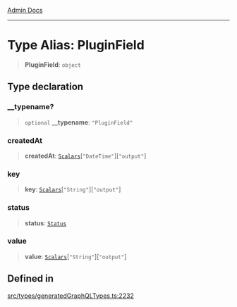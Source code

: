 [Admin Docs](/)

***

# Type Alias: PluginField

> **PluginField**: `object`

## Type declaration

### \_\_typename?

> `optional` **\_\_typename**: `"PluginField"`

### createdAt

> **createdAt**: [`Scalars`](Scalars.md)\[`"DateTime"`\]\[`"output"`\]

### key

> **key**: [`Scalars`](Scalars.md)\[`"String"`\]\[`"output"`\]

### status

> **status**: [`Status`](Status.md)

### value

> **value**: [`Scalars`](Scalars.md)\[`"String"`\]\[`"output"`\]

## Defined in

[src/types/generatedGraphQLTypes.ts:2232](https://github.com/Suyash878/talawa-api/blob/cfd688207611ba245c99edd8dbaccb2cdbf6a043/src/types/generatedGraphQLTypes.ts#L2232)
